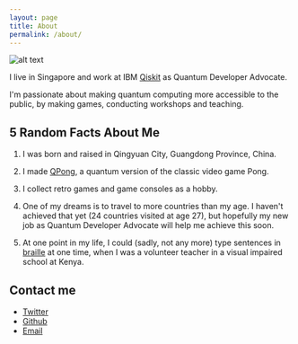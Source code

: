```yaml
---
layout: page
title: About
permalink: /about/
---
```


![alt text](https://github.com/huangjunye.png)

I live in Singapore and work at IBM [Qiskit](https://qiskit.org/) as Quantum Developer Advocate.

I'm passionate about making quantum computing more accessible to the public, by making games, conducting workshops and teaching.

## 5 Random Facts About Me

1. I was born and raised in Qingyuan City, Guangdong Province, China.

1. I made [QPong](https://github.com/HuangJunye/QPong), a quantum version of the classic video game Pong.

1. I collect retro games and game consoles as a hobby.

1. One of my dreams is to travel to more countries than my age. I haven't achieved that yet (24 countries visited at age 27), but hopefully my new job as Quantum Developer Advocate will help me achieve this soon.

1. At one point in my life, I could (sadly, not any more) type sentences in [braille](https://en.wikipedia.org/wiki/Braille) at one time, when I was a volunteer teacher in a visual impaired school at Kenya.

## Contact me

- [Twitter](https://twitter.com/HuangJunye)
- [Github](https://github.com/HuangJunye)
- [Email](mailto:h.jun.ye@gmail.com)